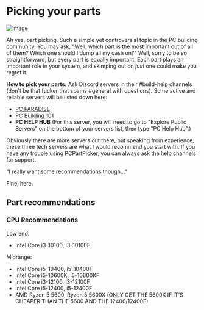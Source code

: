 # Picking your parts

![image](https://i.pcmag.com/imagery/articles/06LiQJzDE1OdJcUdbgqwz1X-15..v1569470572.jpg)

Ah yes, part picking. Such a simple yet controversial topic in the PC building community. You may ask, "Well, which part is the most important out of all of them? Which one should I dump all my cash on?" Well, sorry to be so straightforward, but every part is equally important. Each part plays an important role in your system, and skimping out on just one could make you regret it.

**How to pick your parts:** Ask Discord servers in their #build-help channels (don't be that fucker that spams #general with questions). Some active and reliable servers will be listed down here:

- [PC PARADISE](https://discord.gg/pcparadise)
- [PC Building 101](https://discord.gg/Etzp7H9T)
- **PC HELP HUB** (For this server, you will need to go to "Explore Public Servers" on the bottom of your servers list, then type "PC Help Hub".)

Obviously there are more servers out there, but speaking from experience, these three tech servers are what I would recommend you start with. If you have any trouble using [PCPartPicker](https://pcpartpicker.com/), you can always ask the help channels for support.

"I really want some recommendations though..."

Fine, here.

## Part recommendations

### CPU Recommendations

Low end:
- Intel Core i3-10100, i3-10100F

Midrange:
- Intel Core i5-10400, i5-10400F
- Intel Core i5-10600K, i5-10600KF
- Intel Core i3-12100, i3-12100F
- Intel Core i5-12400, i5-12400F
- AMD Ryzen 5 5600, Ryzen 5 5600X (ONLY GET THE 5600X IF IT'S CHEAPER THAN THE 5600 AND THE 12400/12400F)
